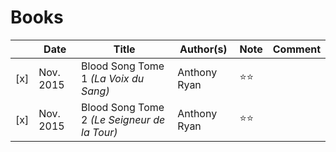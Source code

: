 # Books

|   | Date        | Title                                        | Author(s)     | Note | Comment |
|---| ---------- | --------------------------------------------- | ------------- | ---- |-------------- |
|[x]| Nov. 2015  | Blood Song Tome 1 *(La Voix du Sang)*  | Anthony Ryan | :star::star:| |
|[x]| Nov. 2015  | Blood Song Tome 2 *(Le Seigneur de la Tour)*  | Anthony Ryan | :star::star:| |
